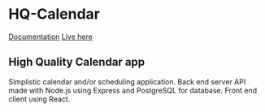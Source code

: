 # HQ-Calendar

[Documentation](https://github.com/jeto/hq-calendar/blob/master/docs/docs.pdf)
[Live here](https://cal.flamero.fi)


## High Quality Calendar app

Simplistic calendar and/or scheduling application.
Back end server API made with Node.js using Express and PostgreSQL for database. Front end client using React.